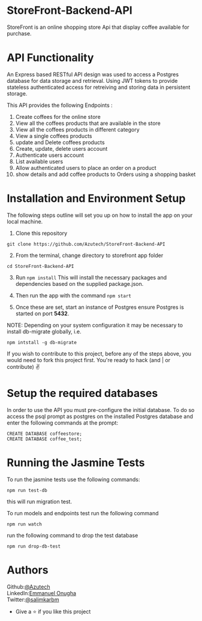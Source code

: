 # StoreFront-Backend-API

StoreFront is an online shopping store Api that display coffee available for purchase.

# API Functionality
An Express based RESTful API design was used to access a Postgres database for data storage and retrieval.
Using JWT tokens to provide stateless authenticated access for retreiving and storing data in persistent storage.

This API provides the following Endpoints :

1.  Create coffees for the online store
2.  View all the coffees products that are available in the store
3.  View all the coffees products in different category
4.  View a single coffees products
5.  update and Delete coffees products 
6.  Create, update, delete users account
7.  Authenticate users account
8.  List available users
9.  Allow authenticated users to place an order on a product
10. show details and add coffee products to Orders using a shopping basket


# Installation and Environment Setup

The following steps outline will set you up on how to install the app on your local machine.

1. Clone this repository 

```
git clone https://github.com/Azutech/StoreFront-Backend-API
```
2. From the terminal, change directory to storefront app folder 

```
cd StoreFront-Backend-API
```
3. Run `npm install` This will install the necessary packages and dependencies based on the supplied package.json.

4. Then run the app with the command `npm start`

5. Once these are set, start an instance of Postgres ensure Postgres is started on port **5432**.

NOTE: Depending on your system configuration it may be necessary to install db-migrate globally, i.e.

```
npm intstall -g db-migrate
```

If you wish to contribute to this project, before any of the steps above, you would need to fork this project first. You're ready to hack (and | or contribute) :v:

# Setup the required databases

In order to use the API you must pre-configure the initial database. To do so access the psql prompt as postgres on the installed Postgres database and enter the following commands at the prompt:

```
CREATE DATABASE coffeestore;
CREATE DATABASE coffee_test; 

```

# Running the Jasmine Tests

To run the jasmine tests use the following commands:

```
npm run test-db
```
this will run migration test.

To run models and endpoints test run the following command

```
npm run watch
```

run the following command to drop the test database

```
npm run drop-db-test
```

# Authors

Github:[@Azutech](https://github.com/Azutech)\
LinkedIn:[Emmanuel Onugha](https://www.linkedin.com/in/emmanuel-onugha/)\
Twitter:[@salimkarbm](https://twitter.com/itz_azu)


   - Give a :star: if you like this project